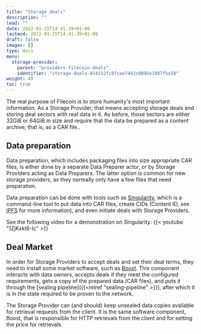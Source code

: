 ```yaml
---
title: "Storage deals"
description: ""
lead: ""
date: 2022-01-25T14:41:39+01:00
lastmod: 2022-01-25T14:41:39+01:00
draft: false
images: []
type: docs
menu:
  storage-provider:
    parent: "providers-filecoin-deals"
    identifier: "storage-deals-854132fc8fcae7442c0095e1087fba58"
weight: 40
toc: true
---
```


The real purpose of Filecoin is to store humanity's most important information. As a Storage Provider, that means accepting storage deals and storing deal sectors with real data in it. As before, those sectors are either 32GiB or 64GiB in size and require that the data be prepared as a content archive; that is, as a CAR file..

## Data preparation

Data preparation, which includes packaging files into size appropriate CAR files, is either done by a separate Data Preparer actor, or by Storage Providers acting as Data Preparers. The latter option is common for new storage providers, as they normally only have a few files that need preparation.

Data preparation can be done with tools such as [Singularity](https://github.com/tech-greedy/singularity), which is a command-line tool to put data into CAR files, create CIDs (Content ID, see [IPFS](https://docs.ipfs.tech/concepts/content-addressing/) for more information), and even initiate deals with Storage Providers.

See the following video for a demonstration on Singularity:
{{< youtube "1ZjKxkI6-Ic" >}}
## Deal Market

In order for Storage Providers to accept deals and set their deal terms, they need to install some market software, such as [Boost](https://boost.filecoin.io/). This component interacts with data owners, accepts deals if they meet the configured requirements, gets a copy of the prepared data (CAR files), and puts it through the [sealing pipeline]({{<relref "sealing-pipeline" >}}), after which it is in the state required to be proven to the network.

The Storage Provider can (and should) keep unsealed data copies available for retrieval requests from the client. It is the same software component, Boost, that is responsible for HTTP retrievals from the client and for setting the price for retrievals.
<!-- TODO NOBLOCK STEF BOB feels like this section could be expanded. How do the markets work? what are the parameters of a deal? What's a good deal (for the client or for me. Who am I competing with? can we link out to something, or give it a page. -->